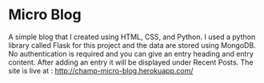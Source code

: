 # Micro Blog

A simple blog that I created using HTML, CSS, and Python. I used a python library called Flask for this project and the data are stored using MongoDB. No authentication is required and you can give an entry heading and entry content. After adding an entry it will be displayed under Recent Posts.
The site is live at : http://champ-micro-blog.herokuapp.com/